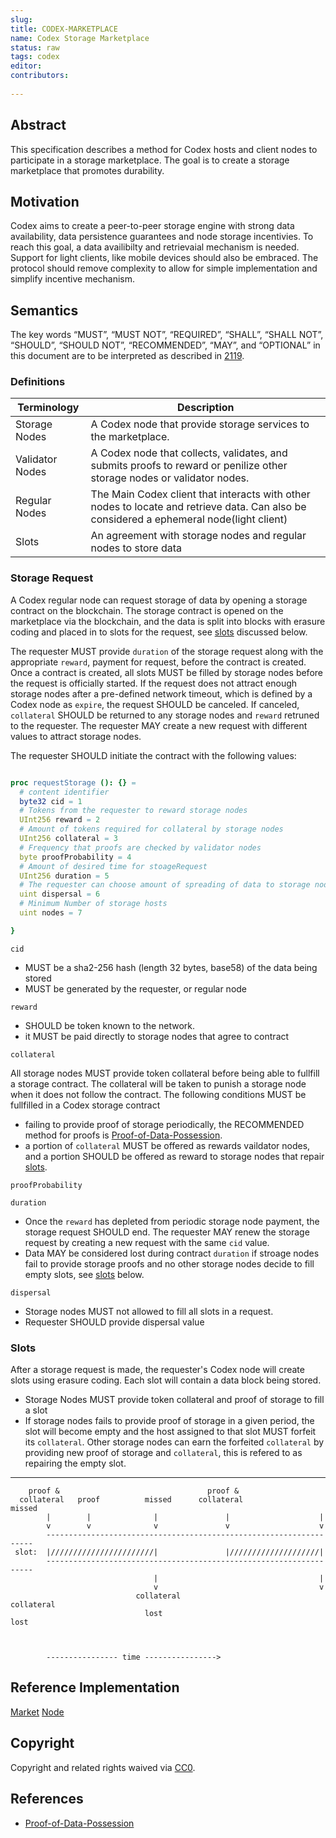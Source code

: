 ```yaml
---
slug: 
title: CODEX-MARKETPLACE
name: Codex Storage Marketplace
status: raw
tags: codex
editor: 
contributors:
  
---
```


## Abstract

This specification describes a method for Codex hosts and client nodes to participate in a storage marketplace. The goal is to create a storage marketplace that promotes durability.

## Motivation
Codex aims to create a peer-to-peer storage engine with strong data availability, data persistence guarantees and node storage incentivies.
To reach this goal, a data availibilty and retrievaial mechanism is needed.
Support for light clients, like mobile devices should also be embraced.
The protocol should remove complexity to allow for simple implementation and 
simplify incentive mechanism.

## Semantics 

The key words “MUST”, “MUST NOT”, “REQUIRED”, “SHALL”, “SHALL NOT”, “SHOULD”, “SHOULD NOT”, “RECOMMENDED”, “MAY”, and “OPTIONAL” in this document are to be interpreted as described in [2119](https://www.ietf.org/rfc/rfc2119.txt).

### Definitions

| Terminology  | Description |
| --------------- | --------- |
| Storage Nodes | A Codex node that provide storage services to the marketplace.|
| Validator Nodes | A Codex node that collects, validates, and submits proofs to reward or penilize other storage nodes or validator nodes. |
| Regular Nodes | The Main Codex client that interacts with other nodes to locate and retrieve data. Can also be considered a ephemeral node(light client) |
| Slots | An agreement with storage nodes and regular nodes to store data |


### Storage Request

A Codex regular node can request storage of data by opening a storage contract on the blockchain. 
The storage contract is opened on the marketplace via the blockchain, and 
the data is split into blocks with erasure coding and placed in to slots for the request,
see [slots](##Slots) discussed below. 

The requester MUST provide `duration` of the storage request along with the appropriate `reward`,
payment for request, before the contract is created. 
Once a contract is created, 
all slots MUST be filled by storage nodes before the request is officially started.
If the request does not attract enough storage nodes after a pre-defined network timeout,
which is defined by a Codex node as `expire`,
the request SHOULD be canceled.
If canceled, `collateral` SHOULD be returned to any storage nodes and 
`reward` retruned to the requester.
The requester MAY create a new request with different values to attract storage nodes.

The requester SHOULD initiate the contract with the following values:

```nim

proc requestStorage (): {} =
  # content identifier
  byte32 cid = 1
  # Tokens from the requester to reward storage nodes
  UInt256 reward = 2
  # Amount of tokens required for collateral by storage nodes
  UInt256 collateral = 3
  # Frequency that proofs are checked by validator nodes
  byte proofProbability = 4
  # Amount of desired time for stoageRequest
  UInt256 duration = 5
  # The requester can choose amount of spreading of data to storage nodes
  uint dispersal = 6
  # Minimum Number of storage hosts 
  uint nodes = 7

}

```

`cid` 

- MUST be a sha2-256 hash (length 32 bytes, base58) of the data being stored
- MUST be generated by the requester, or regular node

`reward`

- SHOULD be token known to the network.
- it MUST be paid directly to storage nodes that agree to contract

`collateral`

All storage nodes MUST provide token collateral before being able to fullfill a storage contract.
The collateral will be taken to punish a storage node when it does not follow the contract.
The following conditions MUST be fullfilled in a Codex storage contract
- failing to provide proof of storage periodically, the RECOMMENDED method for proofs is [Proof-of-Data-Possession](https://hackmd.io/2uRBltuIT7yX0CyczJevYg?view).
- a portion of `collateral` MUST be offered as rewards vaildator nodes,
and a portion SHOULD be offered as reward to storage nodes that repair [slots](##Slots).

`proofProbability`

`duration`

- Once the `reward` has depleted from periodic storage node payment,
the storage request SHOULD end.
The requester MAY renew the storage request by creating a new request with the same `cid` value.
- Data MAY be considered lost during contract `duration` if stroage nodes fail to provide storage proofs and
no other storage nodes decide to fill empty slots, see [slots](##slots) below.

`dispersal`
- Storage nodes MUST not allowed to fill all slots in a request.
- Requester SHOULD provide dispersal value

### Slots

After a storage request is made, 
the requester's Codex node will create slots using erasure coding.
Each slot will contain a data block being stored.
- Storage Nodes MUST provide token collateral and proof of storage to fill a slot
- If storage nodes fails to provide proof of storage in a given period,
the slot will become empty and the host assigned to that slot MUST forfeit its `collateral`.
Other storage nodes can earn the forfeited `collateral` by providing new proof of storage and `collateral`,
this is refered to as repairing the empty slot.

-----------

        proof &                                 proof &
      collateral   proof          missed      collateral               missed
            |        |              |               |                    |
            v        v              v               v                    v
            -------------------------------------------------------------------
     slot:  |///////////////////////|               |////////////////////|
            -------------------------------------------------------------------
                                    |                                    |
                                    v                                    v
                                collateral                           collateral
                                  lost                                 lost



            ---------------- time ---------------->

## Reference Implementation
[Market](https://github.com/codex-storage/nim-codex/blob/master/codex/market.nim)
[Node](https://github.com/codex-storage/nim-codex/blob/master/codex/node.nim)

## Copyright
Copyright and related rights waived via [CC0](https://creativecommons.org/publicdomain/zero/1.0/).

## References 

- [Proof-of-Data-Possession](https://hackmd.io/2uRBltuIT7yX0CyczJevYg?view)

